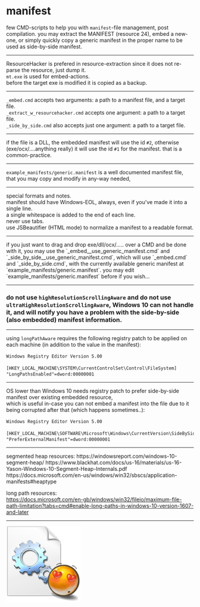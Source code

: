 <h1>manifest</h1>
few CMD-scripts to help you with <code>manifest</code>-file management,  
post compilation.  
you may extract the MANIFEST (resource 24),  
embed a new-one,  
or simply quickly copy a generic manifest in the proper name to be used as side-by-side manifest.  

<hr/>

ResourceHacker is prefered in resource-extraction since it does not re-parse the resource, just dump it.  
<code>mt.exe</code> is used for embed-actions.  
before the target exe is modified it is copied as a backup.  

<hr/>

<code>_embed.cmd</code> accepts two arguments: a path to a manifest file, and a target file.  
<code>_extract_w_resourcehacker.cmd</code> accepts one argument: a path to a target file.  
<code>_side_by_side.cmd</code> also accepts just one argument: a path to a target file.  

<hr/>

if the file is a DLL, the embedded manifest will use the id `#2`, otherwise (exe/ocx/....anything really) it will use the id `#1` for the manifest. that is a common-practice.
<hr/>

<code>example_manifests/generic.manifest</code> is a well documented manifest file,  
that you may copy and modify in any-way needed,  

<hr/>

special formats and notes.  
manifest should have Windows-EOL, always, even if you've made it into a single line.  
a single whitespace is added to the end of each line.  
never use tabs.  
use JSBeautifier (HTML mode) to normalize a manifest to a readable format.  

<hr/>
if you just want to drag and drop exe/dll/ocx/..... over a CMD and be done with it,  
you may use the `_embed__use_generic_manifest.cmd` and `_side_by_side__use_generic_manifest.cmd`,  
which will use `_embed.cmd` and `_side_by_side.cmd`,  
with the currently available generic manifest at `example_manifests/generic.manifest`.  
you may edit `example_manifests/generic.manifest` before if you wish...  

<hr/>

<h3>do not use <code>highResolutionScrollingAware</code> and do not use <code>ultraHighResolutionScrollingAware</code>, Windows 10 can not handle it, and will notify you have a problem with the side-by-side (also embedded) manifest information.</h3>

<hr/>

using `longPathAware` requires the following registry patch to be applied on each machine (in addition to the value in the manifest):  

```reg
Windows Registry Editor Version 5.00

[HKEY_LOCAL_MACHINE\SYSTEM\CurrentControlSet\Control\FileSystem]
"LongPathsEnabled"=dword:00000001
```

<hr/>

OS lower than Windows 10 needs registry patch to prefer side-by-side manifest over existing embedded resource,  
which is useful in-case you can not embed a manifest into the file due to it being corrupted after that (which happens sometimes..):  

```reg
Windows Registry Editor Version 5.00

[HKEY_LOCAL_MACHINE\SOFTWARE\Microsoft\Windows\CurrentVersion\SideBySide]
"PreferExternalManifest"=dword:00000001
```

<hr/>
segmented heap resources:  
https://windowsreport.com/windows-10-segment-heap/  
https://www.blackhat.com/docs/us-16/materials/us-16-Yason-Windows-10-Segment-Heap-Internals.pdf  
https://docs.microsoft.com/en-us/windows/win32/sbscs/application-manifests#heaptype  

long path resources:  
https://docs.microsoft.com/en-gb/windows/win32/fileio/maximum-file-path-limitation?tabs=cmd#enable-long-paths-in-windows-10-version-1607-and-later

<hr/>

<img alt="" src="resources/icon.png" />
